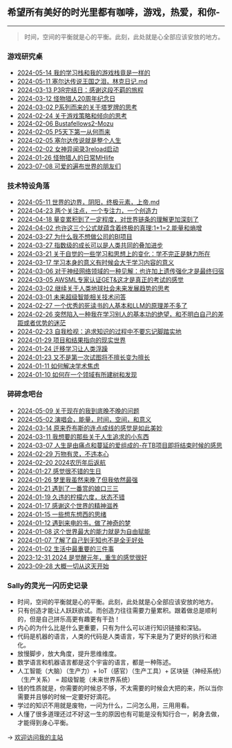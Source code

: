 ## 希望所有美好的时光里都有咖啡，游戏，热爱，和你-

---

> 时间，空间的平衡就是心的平衡。此刻，此处就是心全部应该安放的地方。

### 游戏研究桌
- [2024-05-14 我的学习栈和我的游戏栈竟是一样的](_posts/2024-05-14-我的学习栈和我的游戏栈竟是一样的.md)
- [2024-05-11 塞尔达传说王国之泪，林克日记.md](_posts/2024-05-11-塞尔达传说王国之泪，林克日记.md)
- [2024-03-13 P3R完结日：感谢这段不羁的旅程](_posts/2024-03-13-P3R完结撒花了.md)
- [2024-03-12 怪物猎人20周年纪念日](_posts/2024-03-12-怪物猎人20周年纪念日.md)
- [2024-03-02 P系列而来的关于塔罗牌的思考](_posts/2024-03-02-P系列而来的关于塔罗牌的思考.md)
- [2024-02-24 关于游戏策略和倾向的思考](_posts/2024-02-24-关于游戏策略和倾向的思考.md)
- [2024-02-06 Bustafellows2-Mozu](_posts/2024-02-06-Bustafellows2_Mozu.md)
- [2024-02-05 P5天下第一从何而来](_posts/2024-02-05-P5天下第一从何而来.md)
- [2024-02-05 塞尔达传说就是整个人生](_posts/2024-02-05-塞尔达传说就是整个人生.md)
- [2024-02-02 女神异闻录3reload启动](_posts/2024-02-02-女神异闻录3reload启动.md)
- [2024-01-26 怪物猎人的日常MHlife](_posts/2024-01-26-怪物猎人的日常MHlife.md)
- [2023-07-08 可爱的遍布世界的朋友们](_posts/2023-07-08-可爱的遍布世界的朋友们.md)

### 技术特设角落
- [2024-05-11 世界的边界，阴阳，终极元素，上帝.md](_posts/2024-05-11-世界的边界，阴阳，终极元素，上帝.md)
- [2024-04-23 两个关注点，一个专注力，一个创造力](_posts/2024-04-23-两个关注点，一个专注力，一个创造力.md)
- [2024-04-18 量变累积到了一定程度，对世界链条的理解更加深刻了](_posts/2024-04-18-量变累积到了一定程度，对世界链条的理解更加深刻了.md)
- [2024-04-02 也许这三个公式就蕴含着终极的真理:1+1=2,能量和熵增](_posts/2024-04-02-也许这三个公式就蕴含着终极的真理.md)
- [2024-03-27 为什么我不想做公司的BI项目](_posts/2024-03-27-为什么我不想做公司的BI项目.md)
- [2024-03-27 指数级的成长可以是人类共同的叠加进步](_posts/2024-03-27-指数级的成长可以是人类共同的叠加进步.md)
- [2024-03-21 关于自觉的一些学习和思想上的变化：学不完正是魅力所在](_posts/2024-03-21-关于自觉的一些学习和思想上的变化.md)
- [2024-03-17 学习本身的意义有时候会大于学习内容的意义](_posts/2024-03-17-学习本身的意义有时候会大于学习内容的意义.md)
- [2024-03-06 对于神经网络领域的一种见解：也许加上遗传强化才是最终归宿](_posts/2024-03-06-对于神经网络领域的一种见解之强化学习.md)
- [2024-03-05 AWSML专家认证GET&这才是真正的考试的感觉](_posts/2024-03-05-AWSML专家认证GET&这才是真正的考试的感觉.md)
- [2024-03-02 继续关于人类地球社会未来发展趋势的思考](_posts/2024-03-02-继续关于人类地球社会未来发展趋势的思考.md)
- [2024-03-01 未来超级智能相关技术问答](_posts/2024-03-01-未来超级智能相关技术问答.md)
- [2024-02-27 一个优秀的死读书的人基本和LLM的原理差不多了](_posts/2024-02-27-一个优秀的死读书的人基本和LLM的原理差不多了.md)
- [2024-02-26 突然陷入一种我在学习别人的基本功的绝望，和不明白自己的差距或者优势的迷茫](_posts/2024-02-26-突然陷入了一种迷茫.md)
- [2024-02-23 自我检视：追求知识的过程中不要忘记脚踏实地](_posts/2024-02-23-自我检视追求知识的过程中不要忘记脚踏实地.md)
- [2024-01-29 项目和结果指向的现实世界](_posts/2024-01-29-项目和结果指向的现实世界.md)
- [2024-01-24 迁移学习让人类浮躁](_posts/2024-01-24-迁移学习让人类浮躁.md)
- [2024-01-23 又不是第一次试图将不擅长变为擅长](_posts/2024-01-23-又不是第一次试图将不擅长变为擅长.md)
- [2024-01-11 如何解决学术焦虑](_posts/2024-01-11-如何解决学术焦虑.md)
- [2024-01-10 如何在一个领域有所建树和发现](_posts/2024-01-10-如何在一个领域有所建树和新的发现.md)

### 碎碎念吧台
- [2024-05-09 关于现在的我到底晚不晚的问题](_posts/2024-05-09-关于现在的我到底晚不晚的问题.md)
- [2024-05-02 演唱会，能量，时间，空间，和意义](_posts/2024-05-02-演唱会，能量，意义.md)
- [2024-03-14 原来乔布斯的连点成线的感觉是如此美妙](_posts/2024-03-14-原来乔布斯的连点成线的感觉是如此美妙.md)
- [2024-03-11 我想要的那些关于人生追求的小东西](_posts/2024-03-11-我想要的那些关于人生追求的小东西.md)
- [2024-03-07 人生是由痛点和蔓延的爱组成的-在TB项目即将结束时候的感思](_posts/2024-03-07-人生是由痛点和蔓延的爱组成的_在TB项目即将结束时候的感思.md)
- [2024-02-29 万物有灵，不违本心](_posts/2024-02-29-万物有灵，不违本心.md)
- [2024-02-20 2024农历年后返航](_posts/2024-02-20-2024农历年后返航.md)
- [2024-01-27 感觉很不错的生日](_posts/2024-01-27-感觉很不错的生日.md)
- [2024-01-26 梦里我虽然来晚了但我依然最强](_posts/2024-01-26-梦里我虽然来晚了但我依然最强哈哈.md)
- [2024-01-21 遇到了一番赏的娘口三三](_posts/2024-01-21-遇到了一番赏的娘口三三.md)
- [2024-01-19 久违的柠檬六度，状态不错](_posts/2024-01-19-久违的柠檬6度，状态很好.md)
- [2024-01-17 感谢这个世界的精神滋养](_posts/2024-01-17-感谢这个世界的精神滋养.md)
- [2024-01-15 一些想东想西的思绪](_posts/2024-01-15-一些想东想西的思绪.md)
- [2024-01-12 遇到来电的书，做了神奇的梦](_posts/2024-01-12-遇到来电的书，做了神奇的梦.md)
- [2024-01-08 这个世界最大的能力就是为自由赋能](_posts/2024-01-08-为自由赋能.md)
- [2024-01-07 了解了自己到无知也不是全无好处](_posts/2024-01-07-了解了自己的无知也不是全无好处.md)
- [2024-01-02 生活中最重要的三件事](_posts/2024-01-02-生活中最重要的三件事.md)
- [2023-12-31 2024 是觉醒元年，重生的感觉很好](_posts/2023-12-31-2024觉醒元年.md)
- [2023-09-28 大概一切从这天开始](_posts/2023-09-28-大概一切从这天开始.md)

### Sally的灵光一闪历史记录

- 时间，空间的平衡就是心的平衡。此刻，此处就是心全部应该安放的地方。
- 只有创造才能让人跃跃欲试。而创造力往往需要力量累积。跟着做总是顺利的，但是自己拼乐高更有趣更有干劲！
- 内心的为什么比是什么更重要，只有为什么可以进行知识链接和深钻。
- 代码是机器的语言，人类的代码是人类语言，写下来是为了更好的执行和进化。
- 放慢脚步，放大角度，提升思维维度。
- 数学语言和机器语言都是这个宇宙的语言，都是一种陈述。
- 人工智能（大脑）（生产力）+ IoT（感官）（生产工具）+ 区块链（神经系统）（生产关系） = 超级智能（未来世界系统）
- 钱的性质就是，你需要的时候总不够，不太需要的时候会大把的来，所以当你需要并且够的时候一定要好好滴花。
- 学过的知识不用就是废物，一问为什么，二问怎么用，三用用看。
- 人懂了很多道理还过不好这一生的原因也有可能是没有知行合一，躬身去做，才能得到身心平衡。

-> [欢迎访问我的主站](https://sherryuuer.github.io/web-apps/)
